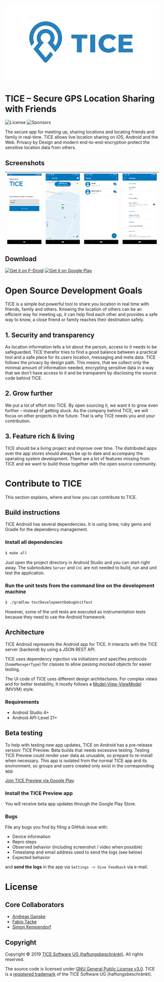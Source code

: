![TICE](Material/tice_logo_hstack.png)
# TICE – Secure GPS Location Sharing with Friends
![License](https://img.shields.io/github/license/TICESoftware/tice-android) ![Sponsors](https://img.shields.io/github/sponsors/TICESoftware)

The secure app for meeting up, sharing locations and locating friends and family in real-time. TICE allows live location sharing on iOS, Android and the Web. Privacy by Design and modern end-to-end-encryption protect the sensitive location data from others.

## Screenshots

![Register](Material/screenshot_register.png) | ![Meeting up in a group](Material/screenshot_meeting_up.png) | ![Join several groups](Material/screenshot_groups.png) | ![Settings](Material/screenshot_settings.png)
:-:|:-:|:-:|:-:

## Download

[<img src="https://fdroid.gitlab.io/artwork/badge/get-it-on.png"
     alt="Get it on F-Droid"
     height="100">](https://f-droid.org/packages/app.tice.TICE.production/)
[<img src="https://play.google.com/intl/en_us/badges/images/generic/en-play-badge.png"
     alt="Get it on Google Play"
     height="100">](https://play.google.com/store/apps/details?id=app.tice.TICE.production)

# Open Source Development Goals

TICE is a simple but powerful tool to share you location in real time with friends, family and others. Knowing the location of others can be an efficient way for meeting up, it can help find each other and provides a safe way to know, a close friend or family reaches their destination safely.

## 1. Security and transparency

As location information tells a lot about the person, access to it needs to be safeguarded. TICE therefor tries to find a good balance between a practical tool and a safe place for its users location, messaging and meta data. TICE follows the privacy by design path. This means, that we collect only the minimal amount of information needed, encrypting sensitive data in a way that we don't have access to it and be transparent by disclosing the source code behind TICE.

## 2. Grow further

We put a lot of effort into TICE. By open sourcing it, we want it to grow even further – instead of getting stuck. As the company behind TICE, we will focus on other projects in the future. That is why TICE needs you and your contribution.

## 3. Feature rich & living

TICE should be a living project and improve over time. The distributed apps over the app stores should always be up to date and accompany the operating system development. There are a lot of features missing from TICE and we want to build those together with the open source community.

# Contribute to TICE

This section explains, where and how you can contribute to TICE.

## Build instructions

TICE Android has several dependencies. It is using brew, ruby gems and Gradle for the dependency management.

### Install all dependencies
```bash
$ make all
```

Just open the project directory in Android Studio and you can start right away. The submodules `Server` and `CnC` are not needed to build, run and unit test the application.

### Run the unit tests from the command line on the development machine
```bash
$ ./gradlew testDevelopmentDebugUnitTest
```

However, some of the unit tests are executed as instrumentation tests because they need to use the Android framework.

## Architecture

TICE Android represents the Android app for TICE. It interacts with the TICE server (backend) by using a JSON REST API.

TICE uses dependency injection via initializers and specifies protocols (`SomeManagerType`) for classes to allow passing mocked objects for easier testing.

The UI code of TICE uses different design architectures. For complex views and for better testability, it mostly follows a [Model-View-ViewModel](https://en.wikipedia.org/wiki/Model–view–viewmodel) (MVVM) style.

### Requirements

- Android Studio 4+
- Android API-Level 21+

## Beta testing

To help with testing new app updates, TICE on Android has a pre-release version: TICE Preview. Beta builds that needs excessive testing. Testing TICE Preview could render user data as unusable, so prepare to re-install when necessary. This app is isolated from the normal TICE app and its environment, so groups and users created only exist in the corresponding app.

[Join TICE Preview via Google Play](https://play.google.com/store/apps/details?id=app.tice.TICE.preview)

### Install the TICE Preview app

You will receive beta app updates through the Google Play Store.

### Bugs

File any bugs you find by filing a GitHub issue with:
- Device information
- Repro steps
- Observed behavior (including screenshot / video when possible)
- Timestamp and email address used to send the logs (see below)
- Expected behavior

and **send the logs** in the app via `Settings -> Give Feedback` via e-mail.

# License

## Core Collaborators

- [Andreas Ganske](https://github.com/ChaosCoder)
- [Fabio Tacke](https://github.com/FabioTacke)
- [Simon Kempendorf](https://github.com/code28)

## Copyright

Copyright © 2019 [TICE Software UG (haftungsbeschränkt)](https://tice.software). All rights reserved.

The source code is licensed under [GNU General Public License v3.0](LICENSE). TICE is a [registered trademark](https://euipo.europa.eu/eSearch/#details/trademarks/018132140) of the TICE Software UG (haftungsbeschränkt).
